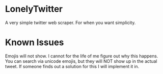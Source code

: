# LonelyTwitter
A very simple twitter web scraper. For when you want simplicity.

# Known Issues
Emojis will not show. I cannot for the life of me figure out why this happens. You can search via unicode emojis, but they will NOT show up in the actual tweet. If someone finds out a solution for this I will implement it in.
